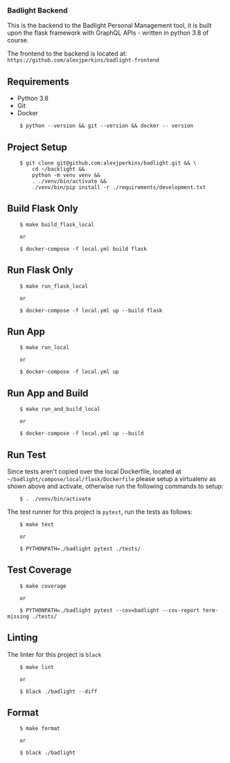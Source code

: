 ### Badlight Backend

This is the backend to the Badlight Personal Management tool, it is built upon the flask framework
with GraphQL APIs - written in python 3.8 of course.

The frontend to the backend is located at: `https://github.com/alexjperkins/badlight-frontend`



## Requirements

- Python 3.8
- Git
- Docker	

```
	$ python --version && git --version && docker -- version

```

## Project Setup
```
	$ git clone git@github.com:alexjperkins/badlight.git && \
	    cd ~/backlight &&
	    python -m venv venv &&
	    . ./venv/bin/activate &&
	    ./venv/bin/pip install -r ./requirements/development.txt
```

## Build Flask Only
```
	$ make build_flask_local

	or

	$ docker-compose -f local.yml build flask
```

## Run Flask Only
```
	$ make run_flask_local 

	or

	$ docker-compose -f local.yml up --build flask
```

## Run App
```
	$ make run_local

	or

	$ docker-compose -f local.yml up
```

## Run App and Build
```
	$ make run_and_build_local

	or

	$ docker-compose -f local.yml up --build
```

## Run Test

Since tests aren't copied over the local Dockerfile, located at `~/badlight/compose/local/flask/Dockerfile`
please setup a virtualenv as shown above and activate,
otherwise run the following commands to setup:
```
	$ . ./venv/bin/activate
```

The test runner for this project is `pytest`, run the tests as follows:
```
	$ make test

	or 

	$ PYTHONPATH=./badlight pytest ./tests/
```

## Test Coverage
```
	$ make coverage

	or 

	$ PYTHONPATH=./badlight pytest --cov=badlight --cov-report term-missing ./tests/
```

## Linting

The linter for this project is `black`
```
	$ make lint

	or 

	$ black ./badlight --diff
```

## Format 

```
	$ make format

	or

	$ black ./badlight
```
